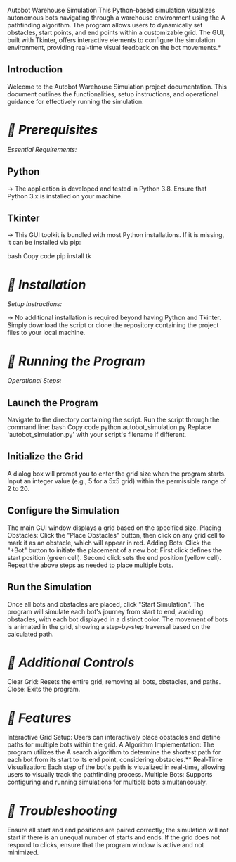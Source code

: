 Autobot Warehouse Simulation
This Python-based simulation visualizes autonomous bots navigating through a warehouse environment using the A pathfinding algorithm. The program allows users to dynamically set obstacles, start points, and end points within a customizable grid. The GUI, built with Tkinter, offers interactive elements to configure the simulation environment, providing real-time visual feedback on the bot movements.*

<h2>Introduction</h2>

Welcome to the Autobot Warehouse Simulation project documentation. This document outlines the functionalities, setup instructions, and operational guidance for effectively running the simulation.

<h1><i>📅 Prerequisites</i> </h1>

  <i>Essential Requirements:</i>
  
  <h2>Python</h2>
  
  -> The application is developed and tested in Python 3.8. Ensure that Python 3.x is installed on your machine.
  
  <h2>Tkinter</h2>
  
  -> This GUI toolkit is bundled with most Python installations. If it is missing, it can be installed via pip:

bash
Copy code
pip install tk
<h1><i>📅 Installation</i> </h1>

<i>Setup Instructions:</i>

-> No additional installation is required beyond having Python and Tkinter. Simply download the script or clone the repository containing the project files to your local machine.

<h1><i>📅 Running the Program</i> </h1>

<i>Operational Steps:</i>

<h2>Launch the Program</h2>

Navigate to the directory containing the script.
Run the script through the command line:
bash
Copy code
python autobot_simulation.py
Replace 'autobot_simulation.py' with your script's filename if different.

<h2>Initialize the Grid</h2>

A dialog box will prompt you to enter the grid size when the program starts. Input an integer value (e.g., 5 for a 5x5 grid) within the permissible range of 2 to 20.
<h2>Configure the Simulation</h2>

The main GUI window displays a grid based on the specified size.
Placing Obstacles: Click the "Place Obstacles" button, then click on any grid cell to mark it as an obstacle, which will appear in red.
Adding Bots: Click the "+Bot" button to initiate the placement of a new bot:
First click defines the start position (green cell).
Second click sets the end position (yellow cell).
Repeat the above steps as needed to place multiple bots.
<h2>Run the Simulation</h2>

Once all bots and obstacles are placed, click "Start Simulation". The program will simulate each bot's journey from start to end, avoiding obstacles, with each bot displayed in a distinct color.
The movement of bots is animated in the grid, showing a step-by-step traversal based on the calculated path.
<h1><i>📅 Additional Controls</i> </h1>

Clear Grid: Resets the entire grid, removing all bots, obstacles, and paths.
Close: Exits the program.
<h1><i>📅 Features</i> </h1>

Interactive Grid Setup: Users can interactively place obstacles and define paths for multiple bots within the grid.
A Algorithm Implementation: The program utilizes the A search algorithm to determine the shortest path for each bot from its start to its end point, considering obstacles.**
Real-Time Visualization: Each step of the bot's path is visualized in real-time, allowing users to visually track the pathfinding process.
Multiple Bots: Supports configuring and running simulations for multiple bots simultaneously.
<h1><i>📅 Troubleshooting</i> </h1>

Ensure all start and end positions are paired correctly; the simulation will not start if there is an unequal number of starts and ends.
If the grid does not respond to clicks, ensure that the program window is active and not minimized.
